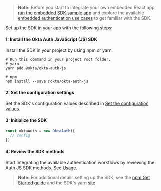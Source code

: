 >**Note:** Before you start to integrate your own embedded React app, [run the embedded SDK sample app](/docs/guides/oie-embedded-common-run-samples/react/main/#run-the-embedded-sdk-sample-app) and explore the available [embedded authentication use cases](/docs/guides/pwd-optional-new-sign-up-email/react/main/) to get familiar with the SDK.

Set up the SDK in your app with the following steps:

#### 1: Install the Okta Auth JavaScript (JS) SDK

Install the SDK in your project by using npm or yarn.

```shell
# Run this command in your project root folder.
# yarn
yarn add @okta/okta-auth-js

# npm
npm install --save @okta/okta-auth-js
```

#### 2: Set the configuration settings

Set the SDK's configuration values described in [Set the configuration values](#set-the-configuration-values).

#### 3: Initialize the SDK

```javascript
const oktaAuth = new OktaAuth({
  // config
})
```

#### 4: Review the SDK methods

Start integrating the available authentication workflows by reviewing the Auth JS SDK methods. See [Usage](https://github.com/okta/okta-auth-js/blob/master/docs/idx.md#usage).

>**Note:** For additional details setting up the SDK, see the [npm Get Started guide](https://www.npmjs.com/package/@okta/okta-auth-js#getting-started) and the SDK's yarn [site](https://yarnpkg.com/package/@okta/okta-auth-js).
